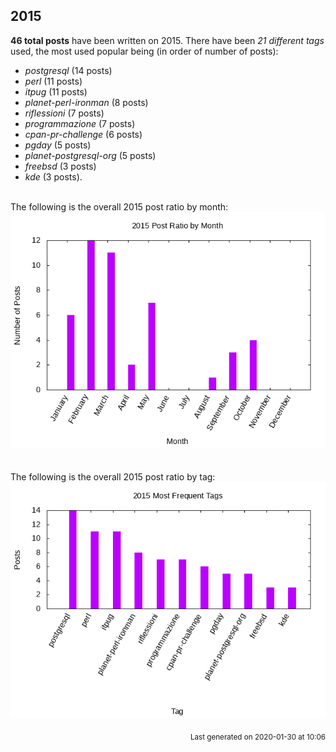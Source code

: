 ## 2015 

**46 total posts** have been written on 2015.
There have been *21 different tags* used, the most
used popular being (in order of number of posts):
 
- *postgresql* (14 posts)  
- *perl* (11 posts)  
- *itpug* (11 posts)  
- *planet-perl-ironman* (8 posts)  
- *riflessioni* (7 posts)  
- *programmazione* (7 posts)  
- *cpan-pr-challenge* (6 posts)  
- *pgday* (5 posts)  
- *planet-postgresql-org* (5 posts)  
- *freebsd* (3 posts)  
- *kde* (3 posts).<br/>
<br/>
The following is the overall 2015 post ratio by month:
<br/>
    <center>
      <img src="/images/stats/2015-months.png" alt="2015 post ratio per month" />
    </center>
<br/>

<br/>
The following is the overall 2015 post ratio by tag:
<br/>
  <center>
    <img src="/images/stats/2015-tags.png" alt="2015 post ratio per tag" />
  </center>
<br/>

<div align="right">
<small>
Last generated on 2020-01-30 at 10:06
</small>
</div>

<br/>
